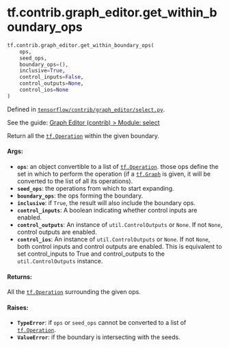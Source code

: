 <div itemscope itemtype="http://developers.google.com/ReferenceObject">
<meta itemprop="name" content="tf.contrib.graph_editor.get_within_boundary_ops" />
</div>

# tf.contrib.graph_editor.get_within_boundary_ops

``` python
tf.contrib.graph_editor.get_within_boundary_ops(
    ops,
    seed_ops,
    boundary_ops=(),
    inclusive=True,
    control_inputs=False,
    control_outputs=None,
    control_ios=None
)
```



Defined in [`tensorflow/contrib/graph_editor/select.py`](https://www.tensorflow.org/code/tensorflow/contrib/graph_editor/select.py).

See the guide: [Graph Editor (contrib) > Module: select](../../../../../api_guides/python/contrib.graph_editor.md#Module_select)

Return all the <a href="../../../tf/Operation.md"><code>tf.Operation</code></a> within the given boundary.

#### Args:

* <b>`ops`</b>: an object convertible to a list of <a href="../../../tf/Operation.md"><code>tf.Operation</code></a>. those ops define the
    set in which to perform the operation (if a <a href="../../../tf/Graph.md"><code>tf.Graph</code></a> is given, it
    will be converted to the list of all its operations).
* <b>`seed_ops`</b>: the operations from which to start expanding.
* <b>`boundary_ops`</b>: the ops forming the boundary.
* <b>`inclusive`</b>: if `True`, the result will also include the boundary ops.
* <b>`control_inputs`</b>: A boolean indicating whether control inputs are enabled.
* <b>`control_outputs`</b>: An instance of `util.ControlOutputs` or `None`. If not
    `None`, control outputs are enabled.
* <b>`control_ios`</b>:  An instance of `util.ControlOutputs` or `None`. If not
    `None`, both control inputs and control outputs are enabled. This is
    equivalent to set control_inputs to True and control_outputs to
    the `util.ControlOutputs` instance.

#### Returns:

All the <a href="../../../tf/Operation.md"><code>tf.Operation</code></a> surrounding the given ops.

#### Raises:

* <b>`TypeError`</b>: if `ops` or `seed_ops` cannot be converted to a list of
    <a href="../../../tf/Operation.md"><code>tf.Operation</code></a>.
* <b>`ValueError`</b>: if the boundary is intersecting with the seeds.